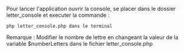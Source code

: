 Pour lancer l'application ouvrir la console, se placer dans le dossier letter_console et executer la commande :

```php letter_console.php dans le terminal```

Remarque :
Modifier le nombre de lettre en changeant la valeur de la variable $numberLetters dans le fichier letter_console.php